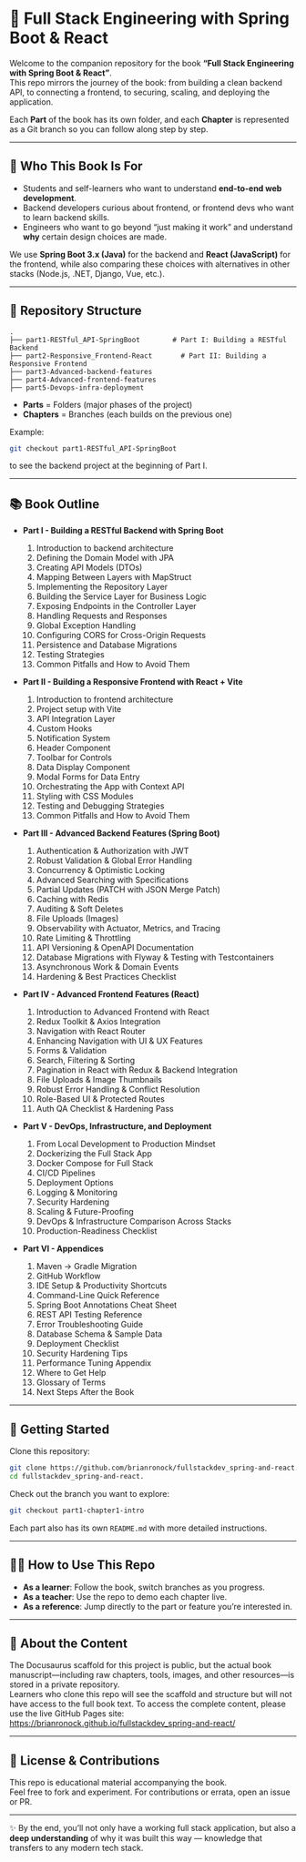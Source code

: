 # 📖 Full Stack Engineering with Spring Boot & React

Welcome to the companion repository for the book **“Full Stack Engineering with Spring Boot & React”**.  
This repo mirrors the journey of the book: from building a clean backend API, to connecting a frontend, to securing, scaling, and deploying the application.

Each **Part** of the book has its own folder, and each **Chapter** is represented as a Git branch so you can follow along step by step.

---

## 🎯 Who This Book Is For
- Students and self-learners who want to understand **end-to-end web development**.  
- Backend developers curious about frontend, or frontend devs who want to learn backend skills.  
- Engineers who want to go beyond “just making it work” and understand **why** certain design choices are made.  

We use **Spring Boot 3.x (Java)** for the backend and **React (JavaScript)** for the frontend, while also comparing these choices with alternatives in other stacks (Node.js, .NET, Django, Vue, etc.).

---

## 📂 Repository Structure

```text
.
├── part1-RESTful_API-SpringBoot        # Part I: Building a RESTful Backend
├── part2-Responsive_Frontend-React       # Part II: Building a Responsive Frontend
├── part3-Advanced-backend-features
├── part4-Advanced-frontend-features
├── part5-Devops-infra-deployment
```

- **Parts** = Folders (major phases of the project)  
- **Chapters** = Branches (each builds on the previous one)  

Example:  
```bash
git checkout part1-RESTful_API-SpringBoot
```
to see the backend project at the beginning of Part I.

---

## 📚 Book Outline

- **Part I - Building a RESTful Backend with Spring Boot**  
  1. Introduction to backend architecture  
  2. Defining the Domain Model with JPA  
  3. Creating API Models (DTOs)
  4. Mapping Between Layers with MapStruct
  5. Implementing the Repository Layer
  6. Building the Service Layer for Business Logic
  7. Exposing Endpoints in the Controller Layer 
  8. Handling Requests and Responses  
  9. Global Exception Handling
  10. Configuring CORS for Cross-Origin Requests
  11. Persistence and Database Migrations
  12. Testing Strategies
  13. Common Pitfalls and How to Avoid Them

- **Part II - Building a Responsive Frontend with React + Vite**  
  1. Introduction to frontend architecture  
  2. Project setup with Vite  
  3. API Integration Layer
  4. Custom Hooks
  5. Notification System
  6. Header Component
  7. Toolbar for Controls
  8. Data Display Component
  9. Modal Forms for Data Entry
  10. Orchestrating the App with Context API
  11. Styling with CSS Modules
  12. Testing and Debugging Strategies
  13. Common Pitfalls and How to Avoid Them

- **Part III - Advanced Backend Features (Spring Boot)**  
  1. Authentication & Authorization with JWT  
  2. Robust Validation & Global Error Handling  
  3. Concurrency & Optimistic Locking  
  4. Advanced Searching with Specifications  
  5. Partial Updates (PATCH with JSON Merge Patch)  
  6. Caching with Redis  
  7. Auditing & Soft Deletes  
  8. File Uploads (Images)  
  9. Observability with Actuator, Metrics, and Tracing  
  10. Rate Limiting & Throttling  
  11. API Versioning & OpenAPI Documentation  
  12. Database Migrations with Flyway & Testing with Testcontainers  
  13. Asynchronous Work & Domain Events  
  14. Hardening & Best Practices Checklist  

- **Part IV - Advanced Frontend Features (React)**  
  1. Introduction to Advanced Frontend with React  
  2. Redux Toolkit & Axios Integration  
  3. Navigation with React Router  
  4. Enhancing Navigation with UI & UX Features  
  5. Forms & Validation  
  6. Search, Filtering & Sorting  
  7. Pagination in React with Redux & Backend Integration  
  8. File Uploads & Image Thumbnails  
  9. Robust Error Handling & Conflict Resolution  
  10. Role-Based UI & Protected Routes  
  11. Auth QA Checklist & Hardening Pass  

- **Part V - DevOps, Infrastructure, and Deployment**  
  1. From Local Development to Production Mindset  
  2. Dockerizing the Full Stack App  
  3. Docker Compose for Full Stack  
  4. CI/CD Pipelines  
  5. Deployment Options  
  6. Logging & Monitoring  
  7. Security Hardening  
  8. Scaling & Future-Proofing  
  9. DevOps & Infrastructure Comparison Across Stacks  
  10. Production-Readiness Checklist  

- **Part VI - Appendices**  
  1. Maven → Gradle Migration  
  2. GitHub Workflow  
  3. IDE Setup & Productivity Shortcuts  
  4. Command-Line Quick Reference  
  5. Spring Boot Annotations Cheat Sheet  
  6. REST API Testing Reference  
  7. Error Troubleshooting Guide  
  8. Database Schema & Sample Data  
  9. Deployment Checklist  
  10. Security Hardening Tips  
  11. Performance Tuning Appendix  
  12. Where to Get Help  
  13. Glossary of Terms  
  14. Next Steps After the Book  

---

## 🚀 Getting Started

Clone this repository:

```bash
git clone https://github.com/brianronock/fullstackdev_spring-and-react.git
cd fullstackdev_spring-and-react.
```

Check out the branch you want to explore:

```bash
git checkout part1-chapter1-intro
```

Each part also has its own `README.md` with more detailed instructions.

---

## 🧑‍🏫 How to Use This Repo

- **As a learner**: Follow the book, switch branches as you progress.  
- **As a teacher**: Use the repo to demo each chapter live.  
- **As a reference**: Jump directly to the part or feature you’re interested in.  

---

## 📖 About the Content

The Docusaurus scaffold for this project is public, but the actual book manuscript—including raw chapters, tools, images, and other resources—is stored in a private repository.  
Learners who clone this repo will see the scaffold and structure but will not have access to the full book text. To access the complete content, please use the live GitHub Pages site:  
https://brianronock.github.io/fullstackdev_spring-and-react/

---

## 📜 License & Contributions

This repo is educational material accompanying the book.  
Feel free to fork and experiment. For contributions or errata, open an issue or PR.  

---

✨ By the end, you’ll not only have a working full stack application, but also a **deep understanding** of why it was built this way — knowledge that transfers to any modern tech stack.
